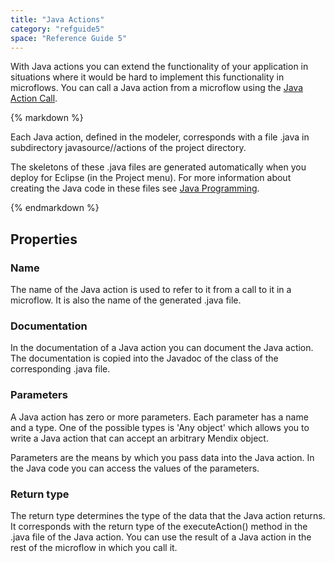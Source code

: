 ```yaml
---
title: "Java Actions"
category: "refguide5"
space: "Reference Guide 5"
---
```



With Java actions you can extend the functionality of your application in situations where it would be hard to implement this functionality in microflows. You can call a Java action from a microflow using the [Java Action Call](Java+Action+Call).

<div class="alert alert-info">{% markdown %}

Each Java action, defined in the modeler, corresponds with a file <name of Java action>.java in subdirectory javasource/<module name>/actions of the project directory.

The skeletons of these .java files are generated automatically when you deploy for Eclipse (in the Project menu). For more information about creating the Java code in these files see [Java Programming](Java+Programming).

{% endmarkdown %}</div>

## Properties

### Name

The name of the Java action is used to refer to it from a call to it in a microflow. It is also the name of the generated .java file.

### Documentation

In the documentation of a Java action you can document the Java action. The documentation is copied into the Javadoc of the class of the corresponding .java file.

### Parameters

A Java action has zero or more parameters. Each parameter has a name and a type. One of the possible types is 'Any object' which allows you to write a Java action that can accept an arbitrary Mendix object.

Parameters are the means by which you pass data into the Java action. In the Java code you can access the values of the parameters.

### Return type

The return type determines the type of the data that the Java action returns. It corresponds with the return type of the executeAction() method in the .java file of the Java action. You can use the result of a Java action in the rest of the microflow in which you call it.
